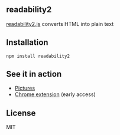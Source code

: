 readability2
------------
[readability2.js][1] converts HTML into plain text

[1]: https://github.com/mvasilkov/readability2/blob/master/readability2.js

Installation
------------
    npm install readability2

See it in action
----------------
* [Pictures][2]
* [Chrome extension][3] (early access)

[2]: https://imgur.com/a/Xr0M38J
[3]: https://chrome.google.com/webstore/detail/plaintextify/emmfeegdeiphciknpfmglmpekijpkann

License
-------
MIT
